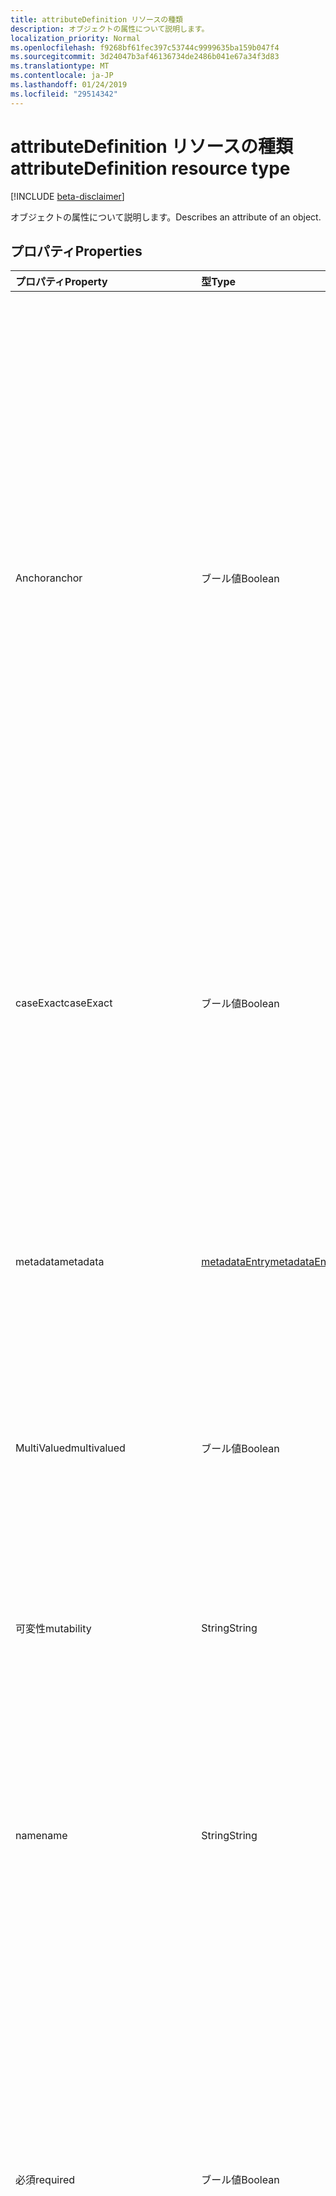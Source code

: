 ```yaml
---
title: attributeDefinition リソースの種類
description: オブジェクトの属性について説明します。
localization_priority: Normal
ms.openlocfilehash: f9268bf61fec397c53744c9999635ba159b047f4
ms.sourcegitcommit: 3d24047b3af46136734de2486b041e67a34f3d83
ms.translationtype: MT
ms.contentlocale: ja-JP
ms.lasthandoff: 01/24/2019
ms.locfileid: "29514342"
---
```

# <a name="attributedefinition-resource-type"></a><span data-ttu-id="d4236-103">attributeDefinition リソースの種類</span><span class="sxs-lookup"><span data-stu-id="d4236-103">attributeDefinition resource type</span></span>

[!INCLUDE [beta-disclaimer](../../includes/beta-disclaimer.md)]

<span data-ttu-id="d4236-104">オブジェクトの属性について説明します。</span><span class="sxs-lookup"><span data-stu-id="d4236-104">Describes an attribute of an object.</span></span>

## <a name="properties"></a><span data-ttu-id="d4236-105">プロパティ</span><span class="sxs-lookup"><span data-stu-id="d4236-105">Properties</span></span>

| <span data-ttu-id="d4236-106">プロパティ</span><span class="sxs-lookup"><span data-stu-id="d4236-106">Property</span></span>      | <span data-ttu-id="d4236-107">型</span><span class="sxs-lookup"><span data-stu-id="d4236-107">Type</span></span>      | <span data-ttu-id="d4236-108">説明</span><span class="sxs-lookup"><span data-stu-id="d4236-108">Description</span></span>    |
|:--------------|:----------|:---------------|
|<span data-ttu-id="d4236-109">Anchor</span><span class="sxs-lookup"><span data-stu-id="d4236-109">anchor</span></span>         |<span data-ttu-id="d4236-110">ブール値</span><span class="sxs-lookup"><span data-stu-id="d4236-110">Boolean</span></span>    | <span data-ttu-id="d4236-111">`true`属性は、オブジェクトのアンカーとして使用する必要があります。 場合、</span><span class="sxs-lookup"><span data-stu-id="d4236-111">`true` if the attribute should be used as the anchor for the object.</span></span> <span data-ttu-id="d4236-112">アンカー属性は、オブジェクトを識別する一意の値を持つ必要があり、不変である必要があります。</span><span class="sxs-lookup"><span data-stu-id="d4236-112">Anchor attributes must have a unique value identifying an object, and must be immutable.</span></span> <span data-ttu-id="d4236-113">既定値は `false` です。</span><span class="sxs-lookup"><span data-stu-id="d4236-113">Default is `false`.</span></span> <span data-ttu-id="d4236-114">のみのいずれか、オブジェクトの属性は、同期をサポートするためにアンカーとして指定する必要があります。</span><span class="sxs-lookup"><span data-stu-id="d4236-114">One, and only one, of the object's attributes must be designated as the anchor to support synchronization.</span></span> |
|<span data-ttu-id="d4236-115">caseExact</span><span class="sxs-lookup"><span data-stu-id="d4236-115">caseExact</span></span>      |<span data-ttu-id="d4236-116">ブール値</span><span class="sxs-lookup"><span data-stu-id="d4236-116">Boolean</span></span>    |<span data-ttu-id="d4236-117">`true`この属性の値を扱う場合、大文字小文字を区別します。</span><span class="sxs-lookup"><span data-stu-id="d4236-117">`true` if value of this attribute should be treated as case-sensitive.</span></span> <span data-ttu-id="d4236-118">この設定は、同期エンジンが、属性の変更を検出する方法に影響します。</span><span class="sxs-lookup"><span data-stu-id="d4236-118">This setting affects how the synchronization engine detects changes for the attribute.</span></span>|
|<span data-ttu-id="d4236-119">metadata</span><span class="sxs-lookup"><span data-stu-id="d4236-119">metadata</span></span>       |[<span data-ttu-id="d4236-120">metadataEntry</span><span class="sxs-lookup"><span data-stu-id="d4236-120">metadataEntry</span></span>](../resources/synchronization-metadataentry.md)    |<span data-ttu-id="d4236-121">プロパティをさらに拡張します。</span><span class="sxs-lookup"><span data-stu-id="d4236-121">Additional extension properties.</span></span> <span data-ttu-id="d4236-122">明示的に記載されている、しない限り、メタデータの値を変更できませんする必要があります。</span><span class="sxs-lookup"><span data-stu-id="d4236-122">Unless mentioned explicitly, metadata values should not be changed.</span></span>|
|<span data-ttu-id="d4236-123">MultiValued</span><span class="sxs-lookup"><span data-stu-id="d4236-123">multivalued</span></span>    |<span data-ttu-id="d4236-124">ブール値</span><span class="sxs-lookup"><span data-stu-id="d4236-124">Boolean</span></span>    |<span data-ttu-id="d4236-125">`true`属性は、複数の値を持つことができます。 場合、</span><span class="sxs-lookup"><span data-stu-id="d4236-125">`true` if an attribute can have multiple values.</span></span> <span data-ttu-id="d4236-126">既定値は `false` です。</span><span class="sxs-lookup"><span data-stu-id="d4236-126">Default is `false`.</span></span>|
|<span data-ttu-id="d4236-127">可変性</span><span class="sxs-lookup"><span data-stu-id="d4236-127">mutability</span></span>     |<span data-ttu-id="d4236-128">String</span><span class="sxs-lookup"><span data-stu-id="d4236-128">String</span></span>     |<span data-ttu-id="d4236-129">属性の変更。</span><span class="sxs-lookup"><span data-stu-id="d4236-129">An attribute's mutability.</span></span> <span data-ttu-id="d4236-130">可能な値は、`ReadWrite`、`ReadOnly`、`Immutable`、`WriteOnly` です。</span><span class="sxs-lookup"><span data-stu-id="d4236-130">Possible values are:  `ReadWrite`, `ReadOnly`, `Immutable`, `WriteOnly`.</span></span> <span data-ttu-id="d4236-131">既定値は `ReadWrite` です。</span><span class="sxs-lookup"><span data-stu-id="d4236-131">Default is `ReadWrite`.</span></span>|
|<span data-ttu-id="d4236-132">name</span><span class="sxs-lookup"><span data-stu-id="d4236-132">name</span></span>           |<span data-ttu-id="d4236-133">String</span><span class="sxs-lookup"><span data-stu-id="d4236-133">String</span></span>     |<span data-ttu-id="d4236-134">属性の名前です。</span><span class="sxs-lookup"><span data-stu-id="d4236-134">Name of the attribute.</span></span> <span data-ttu-id="d4236-135">オブジェクト定義内で一意である必要があります。</span><span class="sxs-lookup"><span data-stu-id="d4236-135">Must be unique within the object definition.</span></span> <span data-ttu-id="d4236-136">null 許容ではありません。</span><span class="sxs-lookup"><span data-stu-id="d4236-136">Not nullable.</span></span>|
|<span data-ttu-id="d4236-137">必須</span><span class="sxs-lookup"><span data-stu-id="d4236-137">required</span></span>       |<span data-ttu-id="d4236-138">ブール値</span><span class="sxs-lookup"><span data-stu-id="d4236-138">Boolean</span></span>    |<span data-ttu-id="d4236-139">`true`属性が必要な場合です。</span><span class="sxs-lookup"><span data-stu-id="d4236-139">`true` if attribute is required.</span></span> <span data-ttu-id="d4236-140">必要な属性のいずれかが表示されない場合は、オブジェクトを作成できません。</span><span class="sxs-lookup"><span data-stu-id="d4236-140">Object can not be created if any of the required attributes are missing.</span></span> <span data-ttu-id="d4236-141">場合は、同期時に必要な属性値を持たない、既定値が適用されます。</span><span class="sxs-lookup"><span data-stu-id="d4236-141">If during synchronization, the required attribute has no value, the default value will be used.</span></span> <span data-ttu-id="d4236-142">既定値が設定されていない場合、同期はエラーを記録します。</span><span class="sxs-lookup"><span data-stu-id="d4236-142">If default the value was not set, synchronization will record an error.</span></span>|
|<span data-ttu-id="d4236-143">referencedObjects</span><span class="sxs-lookup"><span data-stu-id="d4236-143">referencedObjects</span></span>|[<span data-ttu-id="d4236-144">referencedObject</span><span class="sxs-lookup"><span data-stu-id="d4236-144">referencedObject</span></span>](../resources/synchronization-referencedobject.md) |<span data-ttu-id="d4236-145">属性の場合`reference`参照されるオブジェクトのリストを入力します。 (たとえば、、`manager`属性のリストが`User`として参照されているオブジェクト)。</span><span class="sxs-lookup"><span data-stu-id="d4236-145">For attributes with `reference` type, lists referenced objects (for example, the `manager` attribute would list `User` as the referenced object).</span></span>|
|<span data-ttu-id="d4236-146">type</span><span class="sxs-lookup"><span data-stu-id="d4236-146">type</span></span>           |<span data-ttu-id="d4236-147">String</span><span class="sxs-lookup"><span data-stu-id="d4236-147">String</span></span>     |<span data-ttu-id="d4236-148">属性の値の種類。</span><span class="sxs-lookup"><span data-stu-id="d4236-148">Attribute value type.</span></span> <span data-ttu-id="d4236-149">使用可能な値は、`String`、`Integer`、`Reference`、`Binary`、`Boolean` です。</span><span class="sxs-lookup"><span data-stu-id="d4236-149">Possible values are: `String`, `Integer`, `Reference`, `Binary`, `Boolean`.</span></span> <span data-ttu-id="d4236-150">既定値は `String` です。</span><span class="sxs-lookup"><span data-stu-id="d4236-150">Default is `String`.</span></span>|

## <a name="json-representation"></a><span data-ttu-id="d4236-151">JSON 表記</span><span class="sxs-lookup"><span data-stu-id="d4236-151">JSON representation</span></span>

<span data-ttu-id="d4236-152">リソースの JSON 表記を次に示します。</span><span class="sxs-lookup"><span data-stu-id="d4236-152">The following is a JSON representation of the resource.</span></span>

<!-- {
  "blockType": "resource",
  "optionalProperties": [

  ],
  "@odata.type": "microsoft.graph.attributeDefinition"
}-->

```json
{
  "anchor": true,
  "caseExact": true,
  "defaultValue": "String",
  "metadata": [{"@odata.type": "microsoft.graph.metadataEntry"}],
  "multivalued": true,
  "mutability": "String",
  "name": "String",
  "referencedObjects": [{"@odata.type": "microsoft.graph.referencedObject"}],
  "required": true,
  "type": "String"
}

```

<!-- uuid: 8fcb5dbc-d5aa-4681-8e31-b001d5168d79
2015-10-25 14:57:30 UTC -->
<!--
{
  "type": "#page.annotation",
  "description": "attributeDefinition resource",
  "keywords": "",
  "section": "documentation",
  "tocPath": "",
  "suppressions": [
    "Error: /api-reference/beta/resources/synchronization-attributedefinition.md:\r\n      Exception processing links.\r\n    System.ArgumentException: Link Definition was null. Link text: !INCLUDE [beta-disclaimer](../../includes/beta-disclaimer.md)\r\n      at ApiDoctor.Validation.DocFile.get_LinkDestinations()\r\n      at ApiDoctor.Validation.DocSet.ValidateLinks(Boolean includeWarnings, String[] relativePathForFiles, IssueLogger issues, Boolean requireFilenameCaseMatch, Boolean printOrphanedFiles)"
  ]
}
-->
